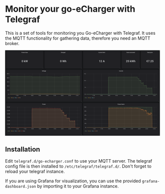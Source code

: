 # Monitor your go-eCharger with Telegraf

This is a set of tools for monitoring you Go-eCharger with Telegraf. It uses the MQTT functionality for gathering data, therefore you need an MQTT broker.

![Grafana screenshot](support/go-echarger_grafana.png)

## Installation

Edit `telegraf.d/go-echarger.conf` to use your MQTT server. The telegraf config file is then installed to `/etc/telegraf/telegraf.d/`. Don't forget to reload your telegraf instance.

If you are using Grafana for visualization, you can use the provided `grafana-dashboard.json` by importing it to your Grafana instance.
